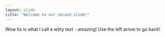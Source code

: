 ```yaml
---
layout: slide
title: "Welcome to our second slide!"
---
```

Wow tis is what I call a witty text - amazing!
Use the left arrow to go back!
